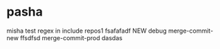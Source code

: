 # pasha
misha test regex in include repos1
fsafafadf
NEW
debug
merge-commit-new
ffsdfsd
merge-commit-prod
dasdas